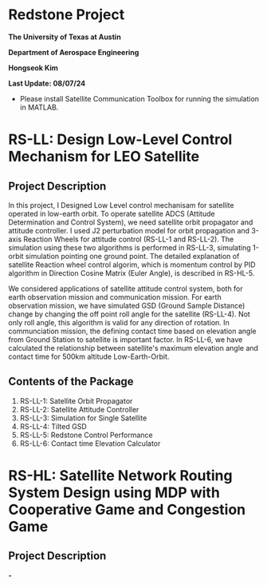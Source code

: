 
# **Redstone Project**

**The University of Texas at Austin**


**Department of Aerospace Engineering**


**Hongseok Kim**


**Last Update: 08/07/24**


-  Please install Satellite Communication Toolbox for running the simulation in MATLAB.  
# **RS\-LL: Design Low\-Level Control Mechanism for LEO Satellite**
## Project Description

  In this project, I Designed Low Level control mechanisam for satellite operated in low\-earth orbit. To operate satellite ADCS (Attitude Determination and Control System), we need satellite orbit propagator and attitude controller. I used J2 perturbation model for orbit propagation and 3\-axis Reaction Wheels for attitude control (RS\-LL\-1 and RS\-LL\-2). The simulation using these two algorithms is performed in RS\-LL\-3, simulating 1\-orbit simulation pointing one ground point. The detailed explanation of satellite Reaction wheel control algorim, which is momentum control by PID algorithm in Direction Cosine Matrix (Euler Angle), is described in RS\-HL\-5.


  We considered applications of satellite attitude control system, both for earth observation mission and communication mission. For earth observation mission, we have simulated GSD (Ground Sample Distance) change by changing the off point roll angle for the satellite (RS\-LL\-4). Not only roll angle, this algorithm is valid for any direction of rotation. In communciation mission, the defining contact time based on elevation angle from Ground Station to satellite is important factor. In RS\-LL\-6, we have calculated the relationship between satellite's maximum elevation angle and contact time for 500km altitude Low\-Earth\-Orbit.

## Contents of the Package
1.  RS\-LL\-1: Satellite Orbit Propagator
2. RS\-LL\-2: Satellite Attitude Controller
3. RS\-LL\-3: Simulation for Single Satellite
4. RS\-LL\-4: Tilted GSD
5. RS\-LL\-5: Redstone Control Performance
6. RS\-LL\-6: Contact time Elevation Calculator

# **RS\-HL: Satellite Network Routing System Design using MDP with Cooperative Game and Congestion Game**
## **Project Description**

 **\-** 

